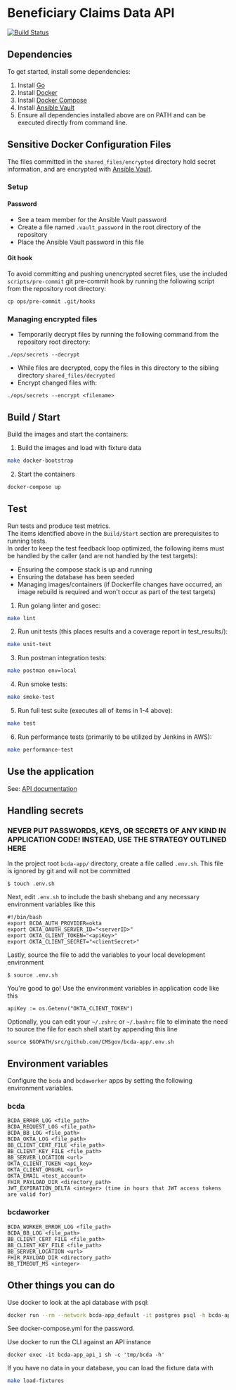# Beneficiary Claims Data API

[![Build Status](https://travis-ci.org/CMSgov/bcda-app.svg?branch=master)](https://travis-ci.org/CMSgov/bcda-app)

## Dependencies

To get started, install some dependencies:

1. Install [Go](https://golang.org/doc/install)
2. Install [Docker](https://docs.docker.com/install/)
3. Install [Docker Compose](https://docs.docker.com/compose/install/)
4. Install [Ansible Vault](https://docs.ansible.com/ansible/2.4/vault.html)
5. Ensure all dependencies installed above are on PATH and can be executed directly from command line.

## Sensitive Docker Configuration Files

The files committed in the `shared_files/encrypted` directory hold secret information, and are encrypted with [Ansible Vault](https://docs.ansible.com/ansible/2.4/vault.html).

### Setup
#### Password
- See a team member for the Ansible Vault password
- Create a file named `.vault_password` in the root directory of the repository
- Place the Ansible Vault password in this file

#### Git hook
To avoid committing and pushing unencrypted secret files, use the included `scripts/pre-commit` git pre-commit hook by running the following script from the repository root directory:
```
cp ops/pre-commit .git/hooks
```

### Managing encrypted files
* Temporarily decrypt files by running the following command from the repository root directory: 
```
./ops/secrets --decrypt
```
* While files are decrypted, copy the files in this directory to the sibling directory `shared_files/decrypted`
* Encrypt changed files with:
```
./ops/secrets --encrypt <filename>
```  

## Build / Start

Build the images and start the containers:

1. Build the images and load with fixture data
```sh
make docker-bootstrap
```

2. Start the containers
```sh
docker-compose up
```

## Test

Run tests and produce test metrics.  
The items identified above in the `Build/Start` section are prerequisites to running tests.  
In order to keep the test feedback loop optimized, the following items must be handled by the caller (and are not handled by the test targets):
- Ensuring the compose stack is up and running
- Ensuring the database has been seeded
- Managing images/containers (if Dockerfile changes have occurred, an image rebuild is required and won't occur as part of the test targets)

1. Run golang linter and gosec:
```sh
make lint
```

2. Run unit tests (this places results and a coverage report in test_results/<timestamp>):
```sh
make unit-test
```

3. Run postman integration tests:
```sh
make postman env=local
```

4. Run smoke tests:
```sh
make smoke-test
```

5. Run full test suite (executes all of items in 1-4 above):
```sh
make test
```

6. Run performance tests (primarily to be utilized by Jenkins in AWS):
```sh
make performance-test
```

## Use the application

See: [API documentation](https://github.com/CMSgov/bcda-app/blob/master/API.md)

## Handling secrets

### **NEVER PUT PASSWORDS, KEYS, OR SECRETS OF ANY KIND IN APPLICATION CODE!  INSTEAD, USE THE STRATEGY OUTLINED HERE**

In the project root `bcda-app/` directory, create a file called `.env.sh`. This file is ignored by git and will not be committed
```
$ touch .env.sh
```

Next, edit `.env.sh` to include the bash shebang and any necessary environment variables like this
```
#!/bin/bash
export BCDA_AUTH_PROVIDER=okta
export OKTA_OAUTH_SERVER_ID="<serverID>"
export OKTA_CLIENT_TOKEN="<apiKey>"
export OKTA_CLIENT_SECRET="<clientSecret>"
```

Lastly, source the file to add the variables to your local development environment
```
$ source .env.sh
```

You're good to go! Use the environment variables in application code like this
```
apiKey := os.Getenv("OKTA_CLIENT_TOKEN")
```

Optionally, you can edit your `~/.zshrc` or `~/.bashrc` file to eliminate the need to source the file for each shell start by appending this line
```
source $GOPATH/src/github.com/CMSgov/bcda-app/.env.sh
```

## Environment variables

Configure the `bcda` and `bcdaworker` apps by setting the following environment variables.

### bcda

```
BCDA_ERROR_LOG <file_path>
BCDA_REQUEST_LOG <file_path>
BCDA_BB_LOG <file_path>
BCDA_OKTA_LOG <file_path>
BB_CLIENT_CERT_FILE <file_path>
BB_CLIENT_KEY_FILE <file_path>
BB_SERVER_LOCATION <url>
OKTA_CLIENT_TOKEN <api_key>
OKTA_CLIENT_ORGURL <url>
OKTA_EMAIL <test_account>
FHIR_PAYLOAD_DIR <directory_path>
JWT_EXPIRATION_DELTA <integer> (time in hours that JWT access tokens are valid for)
```

### bcdaworker

```
BCDA_WORKER_ERROR_LOG <file_path>
BCDA_BB_LOG <file_path>
BB_CLIENT_CERT_FILE <file_path>
BB_CLIENT_KEY_FILE <file_path>
BB_SERVER_LOCATION <url>
FHIR_PAYLOAD_DIR <directory_path>
BB_TIMEOUT_MS <integer>
```

## Other things you can do

Use docker to look at the api database with psql:
```sh
docker run --rm --network bcda-app_default -it postgres psql -h bcda-app_db_1 -U postgres bcda
```

See docker-compose.yml for the password.

Use docker to run the CLI against an API instance
```
docker exec -it bcda-app_api_1 sh -c 'tmp/bcda -h'
```

If you have no data in your database, you can load the fixture data with
```sh
make load-fixtures
```
